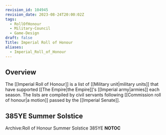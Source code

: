 ```yaml
---
revision_id: 104945
revision_date: 2023-08-24T20:00:02Z
tags:
  - RollOfHonour
  - Military-Council
  - Game-Design
draft: false
Title: Imperial Roll of Honour
aliases:
  - Imperial_Roll_of_Honour
---
```

## Overview
The [[Imperial Roll of Honour]] is a list of [[Military unit|military units]] that have supported [[The Empire|the Empire]]'s [[Imperial army|armies]] each season. The lists are compiled by civil servants following [[Commission roll of honour|a motion]] passed by the [[Imperial Senate]].
## 385YE Summer Solstice
Archive:Roll of Honour Summer Solstice 385YE
__NOTOC__